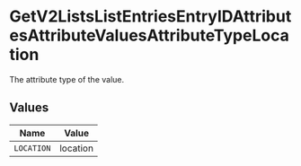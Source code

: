 # GetV2ListsListEntriesEntryIDAttributesAttributeValuesAttributeTypeLocation

The attribute type of the value.


## Values

| Name       | Value      |
| ---------- | ---------- |
| `LOCATION` | location   |